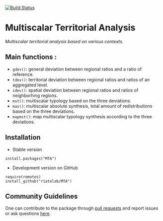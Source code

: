 [![Build Status](https://travis-ci.org/riatelab/MTA.svg?branch=master)](https://travis-ci.org/riatelab/MTA)

# Multiscalar Territorial Analysis

*Multiscalar territorial analysis based on various contexts.*   


## Main functions :
- `gdev()`: general deviation between regional ratios and a ratio of reference.  
- `tdev()`: territorial deviation between regional ratios and ratios of an aggregated level.  
- `sdev()`: spatial deviation between regional ratios and ratios of neighborhing regions.  
- `mst()`: multiscalar typology based on the three deviations.  
- `mas()`: multiscalar absolute synthesis, total amount of redistributions based on the three deviations.  
- `mapmst()`: map multiscalar typology synthesis according to the three deviations.  


## Installation

* Stable version
```{r}
install.packages("MTA")
```

* Development version on GitHub
```{r}
require(remotes)
install_github("riatelab/MTA")
```

## Community Guidelines

One can contribute to the package through [pull requests](https://github.com/riatelab/MTA/pulls) and report issues or ask questions [here](https://github.com/riatelab/MTA/issues).
